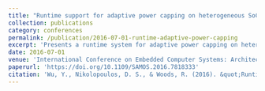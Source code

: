 ```yaml
---
title: "Runtime support for adaptive power capping on heterogeneous SoCs"
collection: publications
category: conferences
permalink: /publication/2016-07-01-runtime-adaptive-power-capping
excerpt: 'Presents a runtime system for adaptive power capping on heterogeneous SoCs, enabling dynamic power management across ARM processors and FPGAs.'
date: 2016-07-01
venue: 'International Conference on Embedded Computer Systems: Architectures, Modeling and Simulation (SAMOS)'
paperurl: 'https://doi.org/10.1109/SAMOS.2016.7818333'
citation: 'Wu, Y., Nikolopoulos, D. S., & Woods, R. (2016). &quot;Runtime support for adaptive power capping on heterogeneous SoCs.&quot; In <i>2016 International Conference on Embedded Computer Systems: Architectures, Modeling and Simulation (SAMOS)</i>, 71-78. https://doi.org/10.1109/SAMOS.2016.7818333'
---
```

